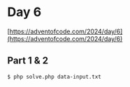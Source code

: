 # Day 6

[https://adventofcode.com/2024/day/6](https://adventofcode.com/2024/day/6)

## Part 1 & 2

```
$ php solve.php data-input.txt
```